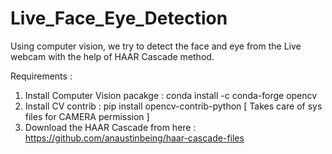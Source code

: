 # Live_Face_Eye_Detection
Using computer vision, we try to detect the face and eye from the Live webcam with the help of HAAR Cascade method.

Requirements :
1. Install Computer Vision pacakge : conda install -c conda-forge opencv
2. Install CV contrib : pip install opencv-contrib-python   [ Takes care of sys files for CAMERA permission ]
3. Download the HAAR Cascade from here : https://github.com/anaustinbeing/haar-cascade-files
